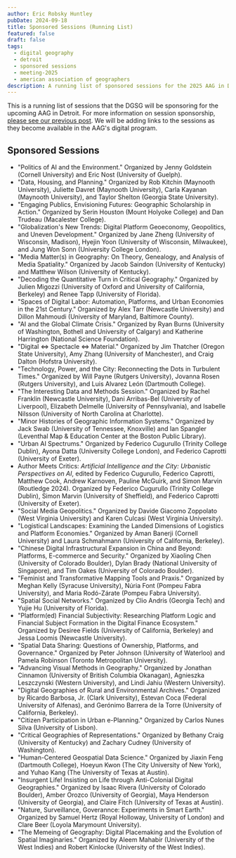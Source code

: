 ```yaml
---
author: Eric Robsky Huntley
pubDate: 2024-09-18
title: Sponsored Sessions (Running List)
featured: false
draft: false
tags:
  - digital geography
  - detroit
  - sponsored sessions
  - meeting-2025
  - american association of geographers
description: A running list of sponsored sessions for the 2025 AAG in Detroit.
---
```


This is a running list of sessions that the DGSG will be sponsoring for the upcoming AAG in Detroit. For more information on session sponsorship, [please see our previous post](https://digitalgeogsg.github.io/posts/2025-see-you-in-detroit/). We will be adding links to the sessions as they become available in the AAG's digital program.

## Sponsored Sessions

+ "Politics of AI and the Environment." Organized by Jenny Goldstein (Cornell University) and Eric Nost (University of Guelph).
+ "Data, Housing, and Planning." Organized by Rob Kitchin (Maynooth University), Juliette Davret (Maynooth University), Carla Kayanan (Maynooth University), and Taylor Shelton (Georgia State University).
+ "Engaging Publics, Envisioning Futures: Geographic Scholarship in Action." Organized by Serin Houston (Mount Holyoke College) and Dan Trudeau (Macalester College).
+ "Globalization's New Trends: Digital Platform Geoeconomy, Geopolitics, and Uneven Development." Organized by Jane Zheng (University of Wisconsin, Madison), Hyejin Yoon (University of Wisconsin, Milwaukee), and Jung Won Sonn (University College London).
+ "Media Matter(s) in Geography: On Theory, Genealogy, and Analysis of Media Spatiality." Organized by Jacob Saindon (University of Kentucky) and Matthew Wilson (University of Kentucky).
+ "Decoding the Quantitative Turn in Critical Geography." Organized by Julien Migozzi (University of Oxford and University of California, Berkeley) and Renee Tapp (University of Florida).
+ "Spaces of Digital Labor: Automation, Platforms, and Urban Economies in the 21st Century." Organized by Alex Tarr (Newcastle University) and Dillon Mahmoudi (University of Maryland, Baltimore County).
+ "AI and the Global Climate Crisis." Organized by Ryan Burns (University of Washington, Bothell and University of Calgary) and Katherine Harrington (National Science Foundation).
+ "Digital ⇔ Spectacle ⇔ Material." Organized by Jim Thatcher (Oregon State University), Amy Zhang (University of Manchester), and Craig Dalton (Hofstra University).
+ "Technology, Power, and the City: Reconnecting the Dots in Turbulent Times." Organized by Will Payne (Rutgers University), Jovanna Rosen (Rutgers University), and Luis Alvarez León (Dartmouth College).
+ "The Interesting Data and Methods Session." Organized by Rachel Franklin (Newcastle University), Dani Arribas-Bel (University of Liverpool), Elizabeth Delmelle (University of Pennsylvania), and Isabelle Nilsson (University of North Carolina at Charlotte).
+ "Minor Histories of Geographic Information Systems." Organized by Jack Swab (University of Tennessee, Knoxville) and Ian Spangler (Leventhal Map & Education Center at the Boston Public Library).
+ "Urban AI Spectrums." Organized by Federico Cugurullo (Trinity College Dublin), Ayona Datta (University College London), and Federico Caprotti (University of Exeter).
+ Author Meets Critics: _Artificial Intelligence and the City: Urbanistic Perspectives on AI_, edited by Federico Cugurullo, Federico Caprotti, Matthew Cook, Andrew Karnoven, Pauline McGuirk, and Simon Marvin (Routledge 2024). Organized by Federico Cugurullo (Trinity College Dublin), Simon Marvin (University of Sheffield), and  Federico Caprotti (University of Exeter).
+ "Social Media Geopolitics." Organized by Davide Giacomo Zoppolato (West Virginia University) and Karen Culcasi (West Virginia University).
+ "Logistical Landscapes: Examining the Landed Dimensions of Logistics and Platform Economies." Organized by Aman Banerji (Cornell University) and Laura Schmahmann (University of California, Berkeley).
+ "Chinese Digital Infrastructural Expansion in China and Beyond: Platforms, E-commerce and Security." Organized by Xiaoling Chen (University of Colorado Boulder), Dylan Brady (National University of Singapore), and Tim Oakes (University of Colorado Boulder).
+ "Feminist and Transformative Mapping Tools and Praxis." Organized by Meghan Kelly (Syracuse University), Núria Font (Pompeu Fabra University), and Maria Rodó-Zárate (Pompeu Fabra University).
+ "Spatial Social Networks." Organized by Clio Andris (Georgia Tech) and Yujie Hu (University of Florida).
+ "Platform(ed) Financial Subjectivity: Researching Platform Logic and Financial Subject Formation in the Digital Finance Ecosystem." Organized by Desiree Fields (University of California, Berkeley) and Jessa Loomis (Newcastle University).
+ "Spatial Data Sharing: Questions of Ownership, Platforms, and Governance." Organized by Peter Johnson (University of Waterloo) and Pamela Robinson (Toronto Metropolitan University).
+ "Advancing Visual Methods in Geography." Organized by Jonathan Cinnamon (University of British Columbia Okanagan), Agnieszka Leszczynski (Western University), and Lindi Jahiu (Western University).
+ "Digital Geographies of Rural and Environmental Archives." Organized by Ricardo Barbosa, Jr. (Clark University), Estevan Coca (Federal University of Alfenas), and Gerónimo Barrera de la Torre (University of California, Berkeley).
+ "Citizen Participation in Urban e-Planning." Organized by Carlos Nunes Silva (University of Lisbon).
+ "Critical Geographies of Representations." Organized by Bethany Craig (University of Kentucky) and Zachary Cudney (University of Washington).
+ "Human-Centered Geospatial Data Science." Organized by Jiaxin Feng (Dartmouth College), Hoeyun Kwon (The City University of New York), and Yuhao Kang (The University of Texas at Austin).
+ "Insurgent Life! Insisting on Life through Anti-Colonial Digital Geographies." Organized by Isaac Rivera (University of Colorado Boulder), Amber Orozco (University of Georgia), Maya Henderson (University of Georgia), and Claire Fitch (University of Texas at Austin).
+ "Nature, Surveillance, Goverannce: Experiments in Smart Earth." Organized by Samuel Hertz (Royal Holloway, University of London) and Clare Beer (Loyola Marymount University).
+ "The Memeing of Geography: Digital Placemaking and the Evolution of Spatial Imaginaries." Organized by Aleem Mahabir (University of the West Indies) and Robert Kinlocke (University of the West Indies).
